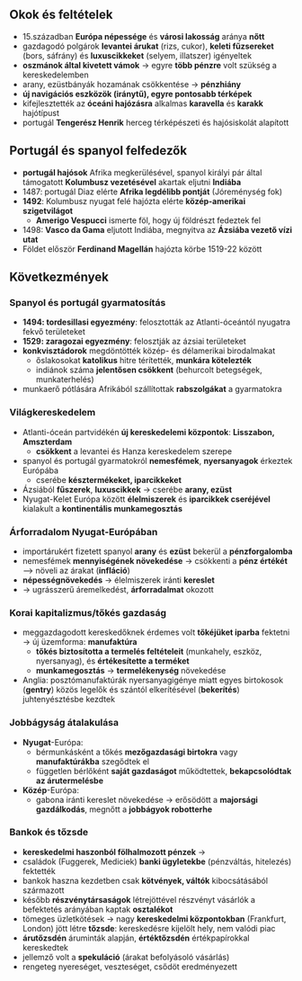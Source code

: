 ## Okok és feltételek
- 15.században **Európa népessége** és **városi lakosság** aránya **nőtt**
- gazdagodó polgárok **levantei árukat** (rizs, cukor), **keleti fűzsereket** (bors, sáfrány) és **luxuscikkeket** (selyem, illatszer) igényeltek
- **oszmánok által kivetett vámok** -> egyre **több pénzre** volt szükség a kereskedelemben
- arany, ezüstbányák hozamának csökkentése -> **pénzhiány**
- **új navigációs eszközök (iránytű), egyre pontosabb térképek**
- kifejlesztették az **óceáni hajózásra** alkalmas **karavella** és **karakk** hajótípust
- portugál **Tengerész Henrik** herceg térképészeti és hajósiskolát alapított
## Portugál és spanyol felfedezők
- **portugál hajósok** Afrika megkerülésével, spanyol királyi pár által támogatott **Kolumbusz vezetésével** akartak eljutni **Indiába**
- 1487: portugál Diaz elérte **Afrika legdélibb pontját** (Jóreménység fok)
- **1492**: Kolumbusz nyugat felé hajózta elérte **közép-amerikai szigetvilágot**
	- **Amerigo Vespucci** ismerte föl, hogy új földrészt fedeztek fel
- 1498: **Vasco da Gama** eljutott Indiába, megnyitva az **Ázsiába vezető vízi utat**
- Földet először **Ferdinand Magellán** hajózta körbe 1519-22 között
## Következmények
### Spanyol és portugál gyarmatosítás
- **1494: tordesillasi egyezmény**: felosztották az Atlanti-óceántól nyugatra fekvő területeket
- **1529: zaragozai egyezmény**: felosztják az ázsiai területeket
- **konkvisztádorok** megdöntötték közép- és délamerikai birodalmakat
	- őslakosokat **katolikus** hitre térítették, **munkára kötelezték**
	- indiánok száma **jelentősen csökkent** (behurcolt betegségek, munkaterhelés)
- munkaerő pótlására Afrikából szállítottak **rabszolgákat** a gyarmatokra
### Világkereskedelem
- Atlanti-óceán partvidékén **új kereskedelemi központok**: **Lisszabon, Amszterdam**
	- **csökkent** a levantei és Hanza kereskedelem szerepe
- spanyol és portugál gyarmatokról **nemesfémek**, **nyersanyagok** érkeztek Európába
	- cserébe **késztermékeket, iparcikkeket**
- Ázsiából **fűszerek**, **luxuscikkek** -> cserébe **arany, ezüst**
- Nyugat-Kelet Európa között **élelmiszerek** és **iparcikkek cseréjével** kialakult a **kontinentális munkamegosztás**
### Árforradalom Nyugat-Európában
- importárukért fizetett spanyol **arany** és **ezüst** bekerül a **pénzforgalomba**
- nemesfémek **mennyiségének növekedése** -> csökkenti a **pénz értékét** –> növeli az árakat (**infláció**)
- **népességnövekedés** -> élelmiszerek iránti **kereslet**
- -> ugrásszerű áremelkedést, **árforradalmat** okozott
### Korai kapitalizmus/tőkés gazdaság
- meggazdagodott kereskedőknek érdemes volt **tőkéjüket iparba** fektetni -> új üzemforma: **manufaktúra**
	- **tőkés biztosította a termelés feltételeit** (munkahely, eszköz, nyersanyag), és **értékesítette a terméket**
	- **munkamegosztás** -> **termelékenység** növekedése
- Anglia: posztómanufaktúrák nyersanyagigénye miatt egyes birtokosok (**gentry**) közös legelők és szántól elkerítésével (**bekerítés**) juhtenyésztésbe kezdtek
### Jobbágyság átalakulása
- **Nyugat**-Európa: 
	- bérmunkásként a tőkés **mezőgazdasági birtokra** vagy **manufaktúrákba** szegődtek el
	- független bérlőként **saját gazdaságot** működtettek, **bekapcsolódtak az árutermelésbe**
- **Közép**-Európa:
	- gabona iránti kereslet növekedése -> erősödött a **majorsági gazdálkodás**, megnőtt a **jobbágyok robotterhe**
### Bankok és tőzsde
- **kereskedelmi haszonból fölhalmozott pénzek** ->
- családok (Fuggerek, Mediciek) **banki ügyletekbe** (pénzváltás, hitelezés) fektették
- bankok haszna kezdetben csak **kötvények, váltók** kibocsátásából származott
- később **részvénytársaságok** létrejöttével részvényt vásárlók a befektetés arányában kaptak **osztalékot**
- tömeges üzletkötések -> nagy **kereskedelmi központokban** (Frankfurt, London) jött létre **tőzsde**: kereskedésre kijelölt hely, nem valódi piac
- **árutőzsdén** áruminták alapján, **értéktőzsdén** értékpapírokkal kereskedtek
- jellemző volt a **spekuláció** (árakat befolyásoló vásárlás)
- rengeteg nyereséget, veszteséget, csődöt eredményezett